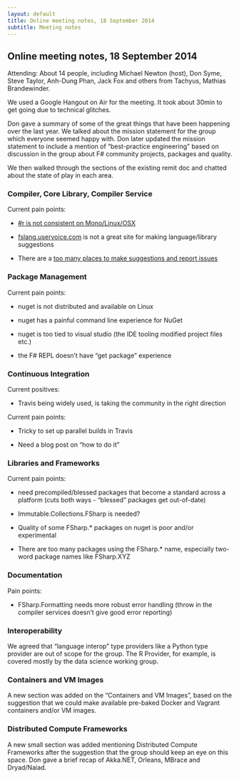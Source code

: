 ```yaml
---
layout: default
title: Online meeting notes, 18 September 2014
subtitle: Meeting notes
---
```


## Online meeting notes, 18 September 2014


Attending: About 14 people, including Michael Newton (host), Don Syme, Steve Taylor, Anh-Dung Phan, Jack Fox and others from Tachyus, Mathias Brandewinder.

We used a Google Hangout on Air for the meeting.  It took about 30min to get going due to technical glitches.

Don gave a summary of some of the great things that have been happening over the last year. We talked about the mission statement for the group which everyone seemed happy with.  Don later updated the mission statement to include a mention of “best-practice engineering” based on discussion in the group about F# community projects, packages and quality.

We then walked through the sections of the existing remit doc and chatted about the state of play in each area.


### Compiler, Core Library, Compiler Service

Current pain points:

- [#r is not consistent on Mono/Linux/OSX](https://github.com/fsharp/fsharp/issues/251)

- [fslang.uservoice.com](http://fslang.uservoice.com) is not a great site for making language/library suggestions

- There are a [too many places to make suggestions and report issues](http://fsharp.org/guides/engineering/issues)

### Package Management

Current pain points:

- nuget is not distributed and available on Linux

- nuget has a painful command line experience for NuGet

- nuget is too tied to visual studio (the IDE tooling modified project files etc.) 

- the F# REPL doesn’t have “get package” experience

### Continuous Integration

Current positives:

- Travis being widely used, is taking the community in the right direction

Current pain points:

- Tricky to set up parallel builds in Travis

- Need a blog post on “how to do it” 

### Libraries and Frameworks

Current pain points:

- need precompiled/blessed packages that become a standard across a platform (cuts both ways - “blessed” packages get out-of-date)

- Immutable.Collections.FSharp is needed?

- Quality of some FSharp.* packages on nuget is poor and/or experimental

- There are too many packages using the FSharp.* name, especially two-word package names like FSharp.XYZ

### Documentation

Pain points:

- FSharp.Formatting needs more robust error handling (throw in the compiler services doesn’t give good error reporting)

### Interoperability

We agreed that “language interop” type providers like a Python type provider are out of scope for the group.  The R Provider, for example, is covered mostly by the data science working group.


### Containers and VM Images

A new section was added on the “Containers and VM Images”, based on the suggestion that we could make available pre-baked Docker and Vagrant containers and/or VM images.

### Distributed Compute Frameworks

A new small section was added mentioning Distributed Compute Frameworks after the suggestion that the group should keep an eye on this space.  Don gave a brief recap of Akka.NET, Orleans, MBrace and Dryad/Naiad.

